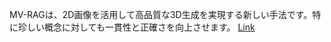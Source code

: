 MV-RAGは、2D画像を活用して高品質な3D生成を実現する新しい手法です。特に珍しい概念に対しても一貫性と正確さを向上させます。
[Link](http://arxiv.org/abs/2508.16577v1)

